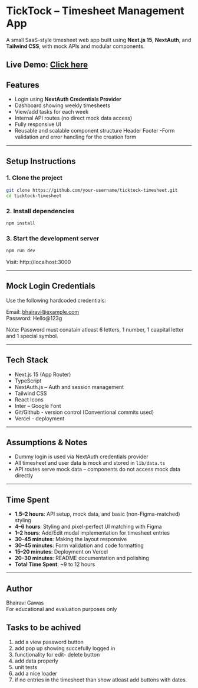 #  TickTock – Timesheet Management App

A small SaaS-style timesheet web app built using **Next.js 15**, **NextAuth**, and **Tailwind CSS**, with mock APIs and modular components.
 
 **Live Demo**: [Click here](https://timesheet-management-xi.vercel.app)
---

##  Features

- Login using **NextAuth Credentials Provider**
- Dashboard showing weekly timesheets
- View/add tasks for each week
- Internal API routes (no direct mock data access)
- Fully responsive UI
- Reusable and scalable component structure Header Footer
-Form validation and error handling for the creation form


---

##  Setup Instructions

### 1. Clone the project

```bash
git clone https://github.com/your-username/ticktock-timesheet.git  
cd ticktock-timesheet
```

### 2. Install dependencies
```bash
npm install
```

### 3. Start the development server
```bash
npm run dev
```

Visit: http://localhost:3000

---

##  Mock Login Credentials

Use the following hardcoded credentials:

Email: bhairavi@example.com  
Password: Hello@123g

Note: Password must conatain atleast 6 letters, 1 number, 1 caapital letter and 1 special symbol.



---

##  Tech Stack

- Next.js 15 (App Router)
- TypeScript
- NextAuth.js – Auth and session management
- Tailwind CSS 
- React Icons
- Inter – Google Font
- Git/Github - version control (Conventional commits used)
- Vercel - deployment

---

##  Assumptions & Notes

- Dummy login is used via NextAuth credentials provider
- All timesheet and user data is mock and stored in `lib/data.ts`
- API routes serve mock data – components do not access mock data directly

---

##  Time Spent

- **1.5–2 hours**: API setup, mock data, and basic (non-Figma-matched) styling  
- **4–6 hours**: Styling and pixel-perfect UI matching with Figma  
- **1–2 hours**: Add/Edit modal implementation for timesheet entries  
- **30–45 minutes**: Making the layout responsive  
- **30–45 minutes**: Form validation and code formatting  
- **15–20 minutes**: Deployment on Vercel  
- **20–30 minutes**: README documentation and polishing  
- **Total Time Spent**: ~9 to 12 hours

---

##  Author

Bhairavi Gawas  
For educational and evaluation purposes only


## Tasks to be achived
1. add a view password button
2. add pop up showing succefully logged in
3. functionality for edit- delete button
5. add data properly
6. unit tests
7. add a nice loader 
8. if no entries in the timesheet than show atleast add buttons with dates.